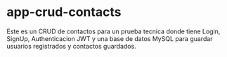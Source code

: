 # app-crud-contacts
Este es un CRUD de contactos para un prueba tecnica donde tiene Login, SignUp, Authenticacion JWT y una base de datos MySQL para guardar usuarios registrados y contactos guardados.
